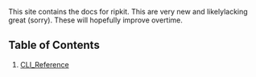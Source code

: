 This site contains the docs for ripkit. This are very new and likelylacking great (sorry). These will hopefully improve overtime. 

## Table of Contents 

1. [CLI_Reference](cli_reference.md)


